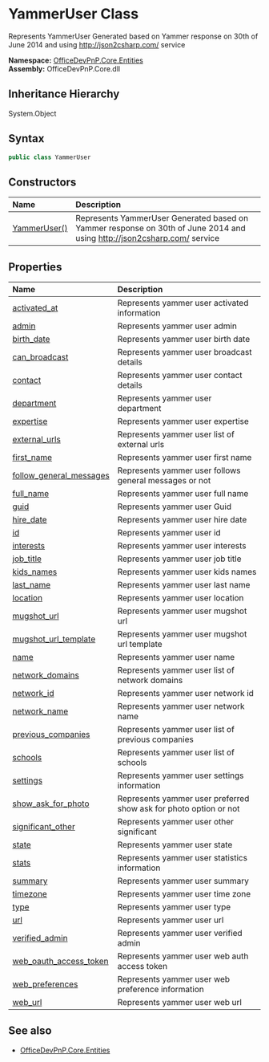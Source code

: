 # YammerUser Class
 Represents YammerUser Generated based on Yammer response on 30th of June 2014 and using http://json2csharp.com/ service   

**Namespace:** [OfficeDevPnP.Core.Entities](OfficeDevPnP.Core.Entities.md)  
**Assembly:** OfficeDevPnP.Core.dll  
## Inheritance Hierarchy
System.Object  
## Syntax
```C#
public class YammerUser
```
## Constructors
|**Name**|**Description**|
|:-----|:-----|
| [YammerUser()](OfficeDevPnP.Core.Entities.YammerUser.ctor1.md) |  Represents YammerUser Generated based on Yammer response on 30th of June 2014 and using http://json2csharp.com/ service 
## Properties
|**Name**|**Description**|
|:-----|:-----|
| [activated_at](OfficeDevPnP.Core.Entities.YammerUser.activated_at.md) | Represents yammer user activated information
| [admin](OfficeDevPnP.Core.Entities.YammerUser.admin.md) | Represents yammer user admin
| [birth_date](OfficeDevPnP.Core.Entities.YammerUser.birth_date.md) | Represents yammer user birth date
| [can_broadcast](OfficeDevPnP.Core.Entities.YammerUser.can_broadcast.md) | Represents yammer user broadcast details
| [contact](OfficeDevPnP.Core.Entities.YammerUser.contact.md) | Represents yammer user contact details
| [department](OfficeDevPnP.Core.Entities.YammerUser.department.md) | Represents yammer user department
| [expertise](OfficeDevPnP.Core.Entities.YammerUser.expertise.md) | Represents yammer user expertise
| [external_urls](OfficeDevPnP.Core.Entities.YammerUser.external_urls.md) | Represents yammer user list of external urls
| [first_name](OfficeDevPnP.Core.Entities.YammerUser.first_name.md) | Represents yammer user first name
| [follow_general_messages](OfficeDevPnP.Core.Entities.YammerUser.follow_general_messages.md) | Represents yammer user follows general messages or not
| [full_name](OfficeDevPnP.Core.Entities.YammerUser.full_name.md) | Represents yammer user full name
| [guid](OfficeDevPnP.Core.Entities.YammerUser.guid.md) | Represents yammer user Guid
| [hire_date](OfficeDevPnP.Core.Entities.YammerUser.hire_date.md) | Represents yammer user hire date
| [id](OfficeDevPnP.Core.Entities.YammerUser.id.md) | Represents yammer user id
| [interests](OfficeDevPnP.Core.Entities.YammerUser.interests.md) | Represents yammer user interests
| [job_title](OfficeDevPnP.Core.Entities.YammerUser.job_title.md) | Represents yammer user job title
| [kids_names](OfficeDevPnP.Core.Entities.YammerUser.kids_names.md) | Represents yammer user kids names
| [last_name](OfficeDevPnP.Core.Entities.YammerUser.last_name.md) | Represents yammer user last name
| [location](OfficeDevPnP.Core.Entities.YammerUser.location.md) | Represents yammer user location
| [mugshot_url](OfficeDevPnP.Core.Entities.YammerUser.mugshot_url.md) | Represents yammer user mugshot url
| [mugshot_url_template](OfficeDevPnP.Core.Entities.YammerUser.mugshot_url_template.md) | Represents yammer user mugshot url template
| [name](OfficeDevPnP.Core.Entities.YammerUser.name.md) | Represents yammer user name
| [network_domains](OfficeDevPnP.Core.Entities.YammerUser.network_domains.md) | Represents yammer user list of network domains
| [network_id](OfficeDevPnP.Core.Entities.YammerUser.network_id.md) | Represents yammer user network id
| [network_name](OfficeDevPnP.Core.Entities.YammerUser.network_name.md) | Represents yammer user network name
| [previous_companies](OfficeDevPnP.Core.Entities.YammerUser.previous_companies.md) | Represents yammer user list of previous companies
| [schools](OfficeDevPnP.Core.Entities.YammerUser.schools.md) | Represents yammer user list of schools
| [settings](OfficeDevPnP.Core.Entities.YammerUser.settings.md) | Represents yammer user settings information
| [show_ask_for_photo](OfficeDevPnP.Core.Entities.YammerUser.show_ask_for_photo.md) | Represents yammer user preferred show ask for photo option or not
| [significant_other](OfficeDevPnP.Core.Entities.YammerUser.significant_other.md) | Represents yammer user other significant
| [state](OfficeDevPnP.Core.Entities.YammerUser.state.md) | Represents yammer user state
| [stats](OfficeDevPnP.Core.Entities.YammerUser.stats.md) | Represents yammer user statistics information
| [summary](OfficeDevPnP.Core.Entities.YammerUser.summary.md) | Represents yammer user summary
| [timezone](OfficeDevPnP.Core.Entities.YammerUser.timezone.md) | Represents yammer user time zone
| [type](OfficeDevPnP.Core.Entities.YammerUser.type.md) | Represents yammer user type
| [url](OfficeDevPnP.Core.Entities.YammerUser.url.md) | Represents yammer user url
| [verified_admin](OfficeDevPnP.Core.Entities.YammerUser.verified_admin.md) | Represents yammer user verified admin
| [web_oauth_access_token](OfficeDevPnP.Core.Entities.YammerUser.web_oauth_access_token.md) | Represents yammer user web auth access token
| [web_preferences](OfficeDevPnP.Core.Entities.YammerUser.web_preferences.md) | Represents yammer user web preference information
| [web_url](OfficeDevPnP.Core.Entities.YammerUser.web_url.md) | Represents yammer user web url
## See also
- [OfficeDevPnP.Core.Entities](OfficeDevPnP.Core.Entities.md)

